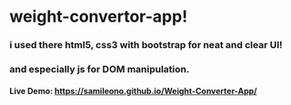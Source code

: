 # weight-convertor-app!


### i used there html5, css3 with bootstrap for neat and clear UI! 
### and especially js for DOM manipulation.

#### Live Demo: https://samileono.github.io/Weight-Converter-App/

